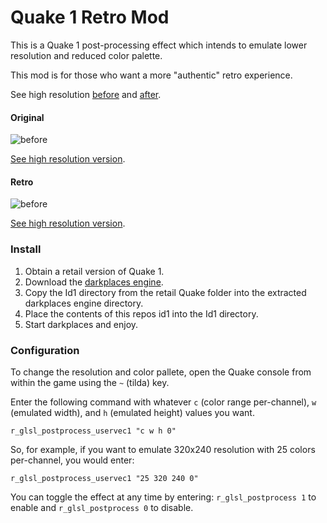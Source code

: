 # Quake 1 Retro Mod

This is a Quake 1 post-processing effect which intends to emulate lower resolution and reduced color palette.

This mod is for those who want a more "authentic" retro experience.

See high resolution [before](https://raw.githubusercontent.com/zippers/retro_quake1/screenshots/high_res_h.gif) and [after](https://raw.githubusercontent.com/zippers/retro_quake1/screenshots/retro_look_h.gif).

#### Original

![before](https://raw.githubusercontent.com/zippers/retro_quake1/screenshots/high_ogre.gif)

[See high resolution version](https://raw.githubusercontent.com/zippers/retro_quake1/screenshots/high_ogre_h.gif).

#### Retro

![before](https://raw.githubusercontent.com/zippers/retro_quake1/screenshots/retro_ogre.gif)

[See high resolution version](https://raw.githubusercontent.com/zippers/retro_quake1/screenshots/retro_ogre_h.gif).

### Install

1. Obtain a retail version of Quake 1.
2. Download the [darkplaces engine](http://icculus.org/twilight/darkplaces/files/darkplacesengine20140513.zip).
3. Copy the Id1 directory from the retail Quake folder into the extracted darkplaces engine directory.
4. Place the contents of this repos id1 into the Id1 directory.
5. Start darkplaces and enjoy.

### Configuration

To change the resolution and color pallete, open the Quake console from within the game using the ```~``` (tilda) key.

Enter the following command with whatever ```c``` (color range per-channel), ```w``` (emulated width), and ```h``` (emulated height) values you want.

```r_glsl_postprocess_uservec1 "c w h 0"```

So, for example, if you want to emulate 320x240 resolution with 25 colors per-channel, you would enter:

```r_glsl_postprocess_uservec1 "25 320 240 0"```

You can toggle the effect at any time by entering: ```r_glsl_postprocess 1``` to enable and ```r_glsl_postprocess 0``` to disable.


